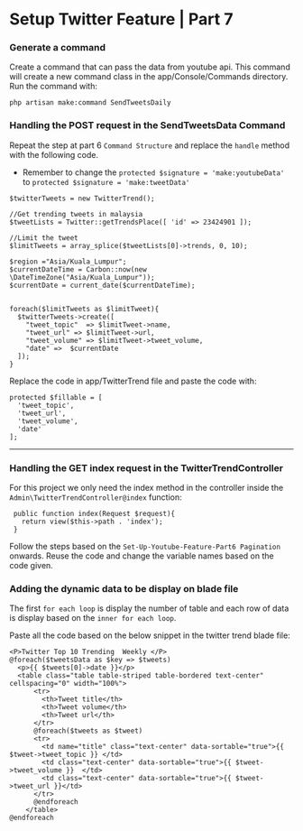 #   Setup Twitter Feature | Part 7

### Generate a command

Create a command that can pass the data from youtube api. This command will create a new command class in the app/Console/Commands directory. Run the command with:

```
php artisan make:command SendTweetsDaily
```

###  Handling the POST request in the SendTweetsData Command

Repeat the step at part 6 `Command Structure` and replace the `handle` method with the following code.
* Remember to change the `protected $signature = 'make:youtubeData'` to `protected $signature = 'make:tweetData'`

```
$twitterTweets = new TwitterTrend();

//Get trending tweets in malaysia
$tweetLists = Twitter::getTrendsPlace([ 'id' => 23424901 ]);

//Limit the tweet 
$limitTweets = array_splice($tweetLists[0]->trends, 0, 10);

$region ="Asia/Kuala_Lumpur";
$currentDateTime = Carbon::now(new \DateTimeZone("Asia/Kuala_Lumpur"));
$currentDate = current_date($currentDateTime);


foreach($limitTweets as $limitTweet){  
  $twitterTweets->create([
    "tweet_topic"  => $limitTweet->name,
    "tweet_url" => $limitTweet->url,
    "tweet_volume" => $limitTweet->tweet_volume,
    "date" =>  $currentDate
  ]);
}
```

Replace the code in app/TwitterTrend file and paste the code with:

```
protected $fillable = [
  'tweet_topic',
  'tweet_url',
  'tweet_volume',
  'date'
];
```

---

###  Handling the GET index request in the TwitterTrendController

For this project we only need the index method in the controller inside the `Admin\TwitterTrendController@index` 
function:

```
 public function index(Request $request){  
   return view($this->path . 'index');
 }
```

Follow the steps based on the `Set-Up-Youtube-Feature-Part6 Pagination` onwards. Reuse the code and change the 
variable names based on the code given.


###   Adding the dynamic data to be display on blade file

The first `for each loop` is display the number of table and each row of data is display based on the 
`inner for each loop`.

Paste all the code based on the below snippet in the twitter trend blade file:

```
<P>Twitter Top 10 Trending  Weekly </P>
@foreach($tweetsData as $key => $tweets)
  <p>{{ $tweets[0]->date }}</p>
  <table class="table table-striped table-bordered text-center" cellspacing="0" width="100%">
      <tr>
        <th>Tweet title</th>
        <th>Tweet volume</th>
        <th>Tweet url</th>
      </tr>
      @foreach($tweets as $tweet)  
      <tr>   
        <td name="title" class="text-center" data-sortable="true">{{  $tweet->tweet_topic }} </td> 
        <td class="text-center" data-sortable="true">{{ $tweet->tweet_volume }}  </td>
        <td class="text-center" data-sortable="true">{{ $tweet->tweet_url }}</td>
      </tr>
      @endforeach
    </table>  
@endforeach 
```



 

